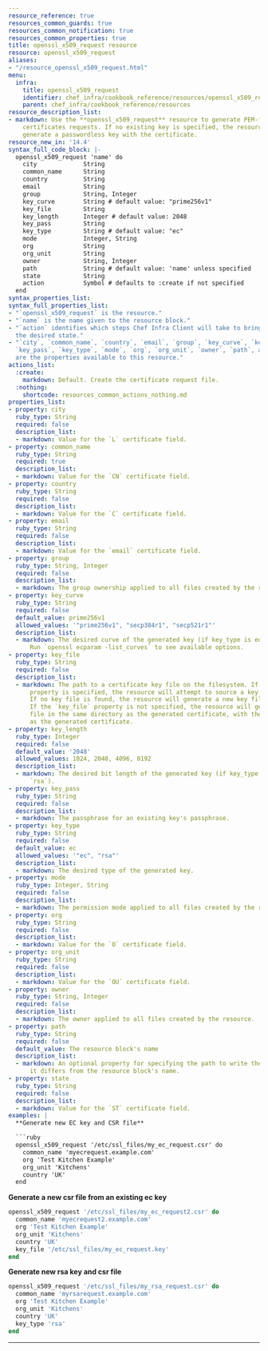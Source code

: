 ```yaml
---
resource_reference: true
resources_common_guards: true
resources_common_notification: true
resources_common_properties: true
title: openssl_x509_request resource
resource: openssl_x509_request
aliases:
- "/resource_openssl_x509_request.html"
menu:
  infra:
    title: openssl_x509_request
    identifier: chef_infra/cookbook_reference/resources/openssl_x509_request openssl_x509_request
    parent: chef_infra/cookbook_reference/resources
resource_description_list:
- markdown: Use the **openssl_x509_request** resource to generate PEM-formatted x509
    certificates requests. If no existing key is specified, the resource will automatically
    generate a passwordless key with the certificate.
resource_new_in: '14.4'
syntax_full_code_block: |-
  openssl_x509_request 'name' do
    city             String
    common_name      String
    country          String
    email            String
    group            String, Integer
    key_curve        String # default value: "prime256v1"
    key_file         String
    key_length       Integer # default value: 2048
    key_pass         String
    key_type         String # default value: "ec"
    mode             Integer, String
    org              String
    org_unit         String
    owner            String, Integer
    path             String # default value: 'name' unless specified
    state            String
    action           Symbol # defaults to :create if not specified
  end
syntax_properties_list:
syntax_full_properties_list:
- "`openssl_x509_request` is the resource."
- "`name` is the name given to the resource block."
- "`action` identifies which steps Chef Infra Client will take to bring the node into
  the desired state."
- "`city`, `common_name`, `country`, `email`, `group`, `key_curve`, `key_file`, `key_length`,
  `key_pass`, `key_type`, `mode`, `org`, `org_unit`, `owner`, `path`, and `state`
  are the properties available to this resource."
actions_list:
  :create:
    markdown: Default. Create the certificate request file.
  :nothing:
    shortcode: resources_common_actions_nothing.md
properties_list:
- property: city
  ruby_type: String
  required: false
  description_list:
  - markdown: Value for the `L` certificate field.
- property: common_name
  ruby_type: String
  required: true
  description_list:
  - markdown: Value for the `CN` certificate field.
- property: country
  ruby_type: String
  required: false
  description_list:
  - markdown: Value for the `C` certificate field.
- property: email
  ruby_type: String
  required: false
  description_list:
  - markdown: Value for the `email` certificate field.
- property: group
  ruby_type: String, Integer
  required: false
  description_list:
  - markdown: The group ownership applied to all files created by the resource.
- property: key_curve
  ruby_type: String
  required: false
  default_value: prime256v1
  allowed_values: '"prime256v1", "secp384r1", "secp521r1"'
  description_list:
  - markdown: The desired curve of the generated key (if key_type is equal to `ec`).
      Run `openssl ecparam -list_curves` to see available options.
- property: key_file
  ruby_type: String
  required: false
  description_list:
  - markdown: The path to a certificate key file on the filesystem. If the `key_file`
      property is specified, the resource will attempt to source a key from this location.
      If no key file is found, the resource will generate a new key file at this location.
      If the `key_file` property is not specified, the resource will generate a key
      file in the same directory as the generated certificate, with the same name
      as the generated certificate.
- property: key_length
  ruby_type: Integer
  required: false
  default_value: '2048'
  allowed_values: 1024, 2048, 4096, 8192
  description_list:
  - markdown: The desired bit length of the generated key (if key_type is equal to
      `rsa`).
- property: key_pass
  ruby_type: String
  required: false
  description_list:
  - markdown: The passphrase for an existing key's passphrase.
- property: key_type
  ruby_type: String
  required: false
  default_value: ec
  allowed_values: '"ec", "rsa"'
  description_list:
  - markdown: The desired type of the generated key.
- property: mode
  ruby_type: Integer, String
  required: false
  description_list:
  - markdown: The permission mode applied to all files created by the resource.
- property: org
  ruby_type: String
  required: false
  description_list:
  - markdown: Value for the `O` certificate field.
- property: org_unit
  ruby_type: String
  required: false
  description_list:
  - markdown: Value for the `OU` certificate field.
- property: owner
  ruby_type: String, Integer
  required: false
  description_list:
  - markdown: The owner applied to all files created by the resource.
- property: path
  ruby_type: String
  required: false
  default_value: The resource block's name
  description_list:
  - markdown: An optional property for specifying the path to write the file to if
      it differs from the resource block's name.
- property: state
  ruby_type: String
  required: false
  description_list:
  - markdown: Value for the `ST` certificate field.
examples: |
  **Generate new EC key and CSR file**

  ```ruby
  openssl_x509_request '/etc/ssl_files/my_ec_request.csr' do
    common_name 'myecrequest.example.com'
    org 'Test Kitchen Example'
    org_unit 'Kitchens'
    country 'UK'
  end
  ```

  **Generate a new csr file from an existing ec key**

  ```ruby
  openssl_x509_request '/etc/ssl_files/my_ec_request2.csr' do
    common_name 'myecrequest2.example.com'
    org 'Test Kitchen Example'
    org_unit 'Kitchens'
    country 'UK'
    key_file '/etc/ssl_files/my_ec_request.key'
  end
  ```

  **Generate new rsa key and csr file**

  ```ruby
  openssl_x509_request '/etc/ssl_files/my_rsa_request.csr' do
    common_name 'myrsarequest.example.com'
    org 'Test Kitchen Example'
    org_unit 'Kitchens'
    country 'UK'
    key_type 'rsa'
  end
  ```
---
```

